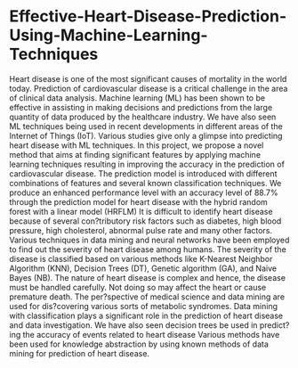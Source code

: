 # Effective-Heart-Disease-Prediction-Using-Machine-Learning-Techniques
Heart disease is one of the most significant causes of mortality in the world today. Prediction of cardiovascular disease is a critical challenge in the area of clinical data analysis. 
Machine learning (ML) has been shown to be effective in assisting in making decisions and predictions from the large quantity of data produced by the healthcare industry.
We have also seen ML techniques being used in recent developments in different areas of the Internet of Things (IoT). 
Various studies give only a glimpse into predicting heart disease with ML techniques. In this project, we propose a novel method that aims at finding significant features by applying machine learning techniques resulting in improving the accuracy in the prediction of cardiovascular disease. 
The prediction model is introduced with different combinations of features and several known classification techniques. We produce an enhanced performance level with an accuracy level of 88.7% through the prediction model for heart disease with the hybrid random forest with a linear model (HRFLM)
It is difficult to identify heart disease because of several con?tributory risk factors such as diabetes, high blood pressure, high cholesterol, abnormal pulse rate and many other factors. 
Various techniques in data mining and neural networks have been employed to find out the severity of heart disease among humans. The severity of the disease is classified based on various methods like K-Nearest Neighbor Algorithm (KNN), Decision Trees (DT), Genetic algorithm (GA), and Naive Bayes (NB). 
The nature of heart disease is complex and hence, the disease must be handled carefully. Not doing so may affect the heart or cause premature death. The per?spective of medical science and data mining are used for dis?covering various sorts of metabolic syndromes. 
Data mining with classification plays a significant role in the prediction of heart disease and data investigation. We have also seen decision trees be used in predict?ing the accuracy of events related to heart disease
Various methods have been used for knowledge abstraction by using known methods of data mining for prediction of heart disease.

